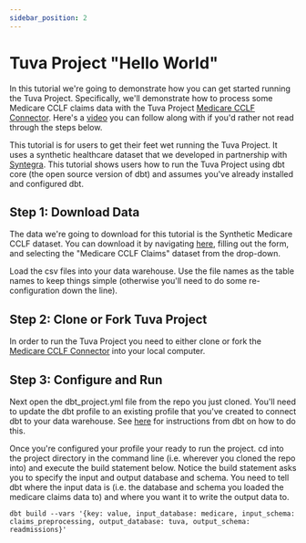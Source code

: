 ```yaml
---
sidebar_position: 2
---
```


# Tuva Project "Hello World"

In this tutorial we're going to demonstrate how you can get started running the Tuva Project.  Specifically, we'll demonstrate how to process some Medicare CCLF claims data with the Tuva Project [Medicare CCLF Connector](https://github.com/tuva-health/medicare_cclf_connector).  Here's a [video](https://www.youtube.com/watch?v=QpuLUJgU2j4) you can follow along with if you'd rather not read through the steps below.

This tutorial is for users to get their feet wet running the Tuva Project.  It uses a synthetic healthcare dataset that we developed in partnership with [Syntegra](https://www.syntegra.io/).  This tutorial shows users how to run the Tuva Project using dbt core (the open source version of dbt) and assumes you've already installed and configured dbt.

## Step 1: Download Data
The data we're going to download for this tutorial is the Synthetic Medicare CCLF dataset.  You can download it by navigating [here](https://www.syntegra.io/try-syntegra-data), filling out the form, and selecting the "Medicare CCLF Claims" dataset from the drop-down.

Load the csv files into your data warehouse.  Use the file names as the table names to keep things simple (otherwise you'll need to do some re-configuration down the line).

## Step 2: Clone or Fork Tuva Project 
In order to run the Tuva Project you need to either clone or fork the [Medicare CCLF Connector](https://github.com/tuva-health/medicare_cclf_connector) into your local computer.


## Step 3: Configure and Run
Next open the dbt_project.yml file from the repo you just cloned.  You'll need to update the dbt profile to an existing profile that you've created to connect dbt to your data warehouse.  See [here](https://docs.getdbt.com/dbt-cli/configure-your-profile) for instructions from dbt on how to do this.

Once you're configured your profile your ready to run the project.  cd into the project directory in the command line (i.e. wherever you cloned the repo into) and execute the build statement below.  Notice the build statement asks you to specify the input and output database and schema.  You need to tell dbt where the input data is (i.e. the database and schema you loaded the medicare claims data to) and where you want it to write the output data to.

```
dbt build --vars '{key: value, input_database: medicare, input_schema: claims_preprocessing, output_database: tuva, output_schema: readmissions}'
```
